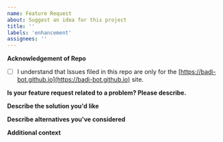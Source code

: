 ```yaml
---
name: Feature Request
about: Suggest an idea for this project
title: ''
labels: 'enhancement'
assignees: ''
---
```


<!-- Thanks for taking the time to request a feature! Please fill in the following. -->
<!-- If this relates to a bug you've found, please file a Bug Report instead. -->
<!-- We'll be in touch if we need any other information. -->
<!-- Once submitted, follow this issue's progress on the project board. -->
<!-- Notes like this are comments and won't appear in the report. -->
<!-- WARNING: Make sure no sensitive info is included! -->

**Acknowledgement of Repo**
<!-- Check the box below to confirm -->
- [ ] I understand that Issues filed in this repo are only for the [https://badi-bot.github.io](https://badi-bot.github.io) site.

**Is your feature request related to a problem? Please describe.**
<!-- A clear and concise description of what the problem is. Ex. I'm always frustrated when [...] -->
<!-- If this relates to a bug you've found, please file a Bug Report instead. -->

**Describe the solution you'd like**
<!-- A clear and concise description of what you want to happen. -->

**Describe alternatives you've considered**
<!-- A clear and concise description of any alternative solutions or features you've considered. -->

**Additional context**
<!-- Add any other context or screenshots about the feature request here. -->
<!-- WARNING: Make sure no sensitive info is included! -->

